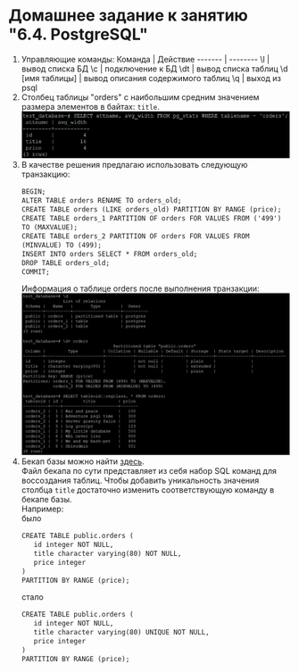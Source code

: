 # Домашнее задание к занятию "6.4. PostgreSQL"
1. Управляющие команды:
   Команда | Действие
   ------- | --------
   \l | вывод списка БД
   \c | подключение к БД
   \dt | вывод списка таблиц
   \d [имя таблицы] | вывод описания содержимого таблиц
   \q | выход из psql
2. Столбец таблицы "orders" с наибольшим средним значением размера элементов в байтах: ```title```.  
   ![pg_stat](./pictures/pg_stat.PNG)
3. В качестве решения предлагаю использовать следующую транзакцию:
   ```
   BEGIN;
   ALTER TABLE orders RENAME TO orders_old;
   CREATE TABLE orders (LIKE orders_old) PARTITION BY RANGE (price);
   CREATE TABLE orders_1 PARTITION OF orders FOR VALUES FROM ('499') TO (MAXVALUE);
   CREATE TABLE orders_2 PARTITION OF orders FOR VALUES FROM (MINVALUE) TO (499);
   INSERT INTO orders SELECT * FROM orders_old;
   DROP TABLE orders_old;
   COMMIT;
   ```
   Информация о таблице orders после выполнения транзакции:  
   ![after transaction](./pictures/after%20transaction.PNG)
4. Бекап базы можно найти [здесь](./backup/dump_test_database.sql).  
   Файл бекапа по сути представляет из себя набор SQL команд для воссоздания таблиц. Чтобы добавить уникальность значения столбца ```title```  достаточно изменить соответствующую команду в бекапе базы.   
   Например:  
   было
   ```
   CREATE TABLE public.orders (
      id integer NOT NULL,
      title character varying(80) NOT NULL,
      price integer
   )
   PARTITION BY RANGE (price);
   ```
   стало
   ```
   CREATE TABLE public.orders (
      id integer NOT NULL,
      title character varying(80) UNIQUE NOT NULL,
      price integer
   )
   PARTITION BY RANGE (price);
   ```
   